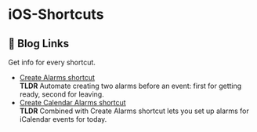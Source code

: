 # iOS-Shortcuts

## 📖 Blog Links
Get info for every shortcut.
- [Create Alarms shortcut](https://kaylen7.github.io/blog/posts/ios-shortcuts-alarms/)  
**TLDR** Automate creating two alarms before an event: first for getting ready, second for leaving.
- [Create Calendar Alarms shortcut](https://kaylen7.github.io/blog/posts/ios-shortcuts-calendar-alarms/)  
**TLDR** Combined with Create Alarms shortcut lets you set up alarms for iCalendar events for today.

